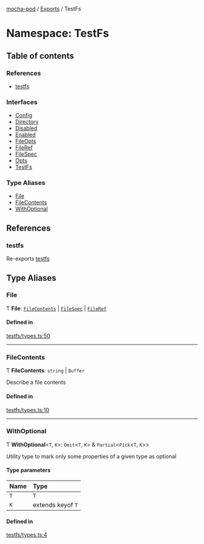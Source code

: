 [mocha-pod](../README.md) / [Exports](../modules.md) / TestFs

# Namespace: TestFs

## Table of contents

### References

- [testfs](TestFs.md#testfs)

### Interfaces

- [Config](../interfaces/TestFs.Config.md)
- [Directory](../interfaces/TestFs.Directory.md)
- [Disabled](../interfaces/TestFs.Disabled.md)
- [Enabled](../interfaces/TestFs.Enabled.md)
- [FileOpts](../interfaces/TestFs.FileOpts.md)
- [FileRef](../interfaces/TestFs.FileRef.md)
- [FileSpec](../interfaces/TestFs.FileSpec.md)
- [Opts](../interfaces/TestFs.Opts.md)
- [TestFs](../interfaces/TestFs.TestFs.md)

### Type Aliases

- [File](TestFs.md#file)
- [FileContents](TestFs.md#filecontents)
- [WithOptional](TestFs.md#withoptional)

## References

### <a id="testfs" name="testfs"></a> testfs

Re-exports [testfs](../modules.md#testfs)

## Type Aliases

### <a id="file" name="file"></a> File

Ƭ **File**: [`FileContents`](TestFs.md#filecontents) \| [`FileSpec`](../interfaces/TestFs.FileSpec.md) \| [`FileRef`](../interfaces/TestFs.FileRef.md)

#### Defined in

[testfs/types.ts:50](https://github.com/balena-io-modules/mocha-pod/blob/f3a69be/lib/testfs/types.ts#L50)

___

### <a id="filecontents" name="filecontents"></a> FileContents

Ƭ **FileContents**: `string` \| `Buffer`

Describe a file contents

#### Defined in

[testfs/types.ts:10](https://github.com/balena-io-modules/mocha-pod/blob/f3a69be/lib/testfs/types.ts#L10)

___

### <a id="withoptional" name="withoptional"></a> WithOptional

Ƭ **WithOptional**<`T`, `K`\>: `Omit`<`T`, `K`\> & `Partial`<`Pick`<`T`, `K`\>\>

Utility type to mark only some properties of a given type as optional

#### Type parameters

| Name | Type |
| :------ | :------ |
| `T` | `T` |
| `K` | extends keyof `T` |

#### Defined in

[testfs/types.ts:4](https://github.com/balena-io-modules/mocha-pod/blob/f3a69be/lib/testfs/types.ts#L4)
